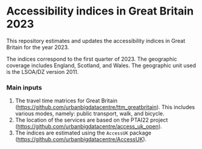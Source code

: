 # Accessibility indices in Great Britain 2023

This repository estimates and updates the accessibility indices in Great Britain for the year 2023. 

The indices correspond to the first quarter of 2023. The geographic coverage  includes England, Scotland, and Wales. The geographic unit used is the LSOA/DZ version 2011.

### Main inputs

1. The travel time matrices for Great Britain (<https://github.com/urbanbigdatacentre/ttm_greatbritain>). This includes  various modes, namely: public transport, walk, and bicycle.
2. The location of the services are based on the PTAI22 project (<https://github.com/urbanbigdatacentre/access_uk_open>).
3. The indices are estimated using the `AccessUK` package (<https://github.com/urbanbigdatacentre/AccessUK>).


